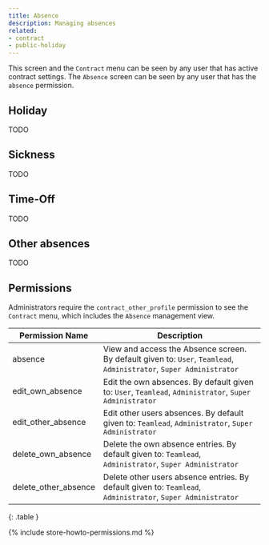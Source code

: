 ```yaml
---
title: Absence
description: Managing absences
related:
- contract
- public-holiday
---
```


This screen and the `Contract` menu can be seen by any user that has active contract settings.
The `Absence` screen can be seen by any user that has the `absence` permission.

## Holiday

TODO 

## Sickness

TODO 

## Time-Off

TODO

## Other absences

TODO 

## Permissions

Administrators require the `contract_other_profile` permission to see the `Contract` menu, which includes the `Absence` management view.

| Permission Name          | Description                                                                                                         |
|--------------------------|---------------------------------------------------------------------------------------------------------------------|
| absence                  | View and access the Absence screen. By default given to: `User`, `Teamlead`, `Administrator`, `Super Administrator` |
| edit_own_absence         | Edit the own absences. By default given to: `User`, `Teamlead`, `Administrator`, `Super Administrator`              | 
| edit_other_absence       | Edit other users absences. By default given to: `Teamlead`, `Administrator`, `Super Administrator`                  |
| delete_own_absence       | Delete the own absence entries. By default given to: `Teamlead`, `Administrator`, `Super Administrator`             |
| delete_other_absence     | Delete other users absence entries. By default given to: `Teamlead`, `Administrator`, `Super Administrator`         |
{: .table }

{% include store-howto-permissions.md %}
